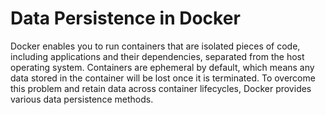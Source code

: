 # Data Persistence in Docker

Docker enables you to run containers that are isolated pieces of code, including applications and their dependencies, separated from the host operating system. Containers are ephemeral by default, which means any data stored in the container will be lost once it is terminated. To overcome this problem and retain data across container lifecycles, Docker provides various data persistence methods.